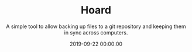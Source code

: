 ---
title: Hoard
subtitle: A simple tool to allow backing up files to a git repository and keeping them in sync across computers.
date: 2019-09-22 00:00:00
featured_image: demo.jpg
accent_color: '#5A00C6'
gallery_images:
  - demo.jpg
  - demo.jpg
  - demo.jpg
published: true
---